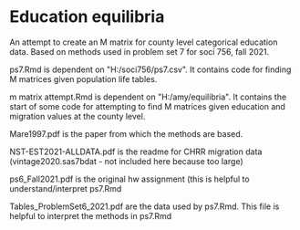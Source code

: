 # Education equilibria 

An attempt to create an M matrix for county level categorical education data. 
Based on methods used in problem set 7 for soci 756, fall 2021.
 
ps7.Rmd is dependent on "H:/soci756/ps7.csv". It contains code for finding M matrices given population life tables. 

m matrix attempt.Rmd is dependent on "H:/amy/equilibria". It contains the start of some code for attempting to find M matrices given education and migration values at the county level.  

Mare1997.pdf is the paper from which the methods are based. 

NST-EST2021-ALLDATA.pdf is the readme for CHRR migration data (vintage2020.sas7bdat - not included here because too large) 

ps6_Fall2021.pdf is the original hw assignment (this is helpful to understand/interpret ps7.Rmd 

Tables_ProblemSet6_2021.pdf are the data used by ps7.Rmd. This file is helpful to interpret the methods in ps7.Rmd
